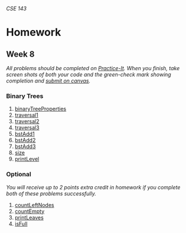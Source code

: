 _CSE 143_
# Homework
## Week 8

_All problems should be completed on [Practice-It](http://practiceit.cs.washington.edu/). When you finish, take screen shots of both your code and the green-check mark showing completion and [submit on canvas](https://canvas.uw.edu/courses/1143086/assignments/3598915)._

### Binary Trees
1. [binaryTreeProperties](http://practiceit.cs.washington.edu/problem/view/bjp4/chapter17/s3-binaryTreeProperties)
1. [traversal1](http://practiceit.cs.washington.edu/problem/view/bjp4/chapter17/s4-traversal1)
1. [traversal2](http://practiceit.cs.washington.edu/problem/view/bjp4/chapter17/s5-traversal2)
1. [traversal3](http://practiceit.cs.washington.edu/problem/view/bjp4/chapter17/s6-traversal3)
1. [bstAdd1](http://practiceit.cs.washington.edu/problem/view/bjp4/chapter17/s17-bstAdd1)
1. [bstAdd2](http://practiceit.cs.washington.edu/problem/view/bjp4/chapter17/s18-bstAdd2)
1. [bstAdd3](http://practiceit.cs.washington.edu/problem/view/bjp4/chapter17/s19-bstAdd3)
1. [size](http://practiceit.cs.washington.edu/problem/view/bjp4/chapter17/s11-size)
1. [printLevel](http://practiceit.cs.washington.edu/problem/view/bjp4/chapter17/e5-printLevel)


### Optional
_You will receive up to 2 points extra credit in homework if you complete both of these problems successfully._

1. [countLeftNodes](http://practiceit.cs.washington.edu/problem/view/bjp4/chapter17/e1-countLeftNodes)
1. [countEmpty](http://practiceit.cs.washington.edu/problem/view/bjp4/chapter17/e2-countEmpty)
1. [printLeaves](http://practiceit.cs.washington.edu/problem/view/bjp4/chapter17/e6-printLeaves)
1. [isFull](http://practiceit.cs.washington.edu/problem/view/bjp4/chapter17/e7-isFull)